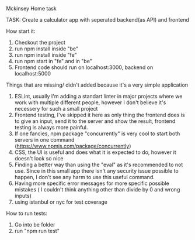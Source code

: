 Mckinsey Home task

TASK: Create a calculator app with seperated backend(as API) and frontend

How start it:
1) Checkout the project
2) run npm install inside "be"
3) run npm install inside "fe"
4) run npm start in "fe" and in "be"
5) Frontend code should run on localhost:3000, backend on localhost:5000

Things that are missing/ didn't added because it's a very simple application
1) ESLint, usually I'm adding a standart linter in major projects where we work with 
multiple different people, however I don't believe it's necessery for such a small project
2) Frontend testing, I've skipped it here as only thing the frontend does is to give an input, send it to the server and show the result,
frontend testing is always more painful.
3) If one fancies, npm package "concurrently" is very cool to start both servers in one command (https://www.npmjs.com/package/concurrently)
4) CSS, the UI is useful and does what it is expected to do, however it doesn't look so nice
5) Finding a better way than using the "eval" as it's recommended to not use. Since in this small app there isn't any security issue possible to happen,
I don't see any harm to use this useful command.
6) Having more specific error messages for more specific possible mistakes ( I couldn't think anything other than divide by 0 and wrong inputs)
7) using istanbul or nyc for test coverage

How to run tests: 
1) Go into be folder
2) run "npm run test"





